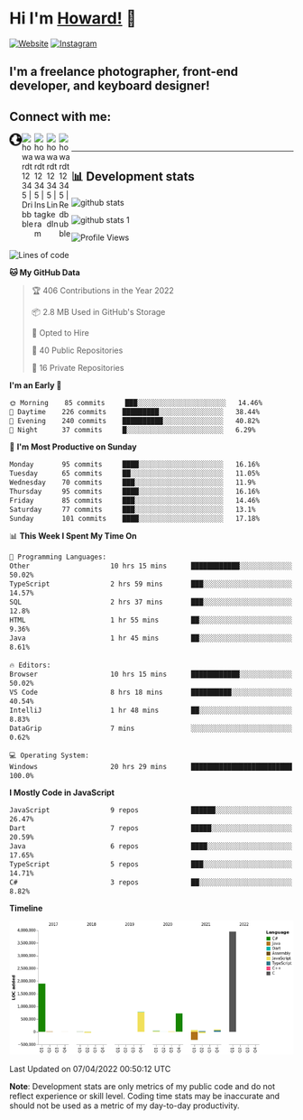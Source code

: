 # Hi I'm [Howard!][website] 👋

[![Website](https://img.shields.io/website?label=howardt12345.com&style=for-the-badge&url=https%3A%2F%2Fhowardt12345.com)](https://howardt12345.com)
[![Instagram](https://img.shields.io/badge/instagram-%23E4405F.svg?&style=for-the-badge&logo=instagram&logoColor=white)](https://instagram.com/howardt12345)

I'm a freelance photographer, front-end developer, and keyboard designer!
---

## Connect with me:

[<img align="left" alt="howardt12345.com" width="22px" src="https://raw.githubusercontent.com/iconic/open-iconic/master/svg/globe.svg" />][website]
[<img align="left" alt="howardt12345 | Dribbble" width="22px" src="https://cdn.jsdelivr.net/npm/simple-icons@v3/icons/dribbble.svg" />][dribbble]
[<img align="left" alt="howardt12345 | Instagram" width="22px" src="https://cdn.jsdelivr.net/npm/simple-icons@v3/icons/instagram.svg" />][instagram]
[<img align="left" alt="howardt12345 | LinkedIn" width="22px" src="https://cdn.jsdelivr.net/npm/simple-icons@v3/icons/linkedin.svg" />][linkedin]
[<img align="left" alt="howardt12345 | Redbubble" width="22px" src="https://cdn.jsdelivr.net/npm/simple-icons@v3/icons/redbubble.svg" />][redbubble]

<br />

---

## 📊 Development stats

![github stats](https://github-readme-stats.vercel.app/api?username=howardt12345&show_icons=true&hide_border=true&theme=dark&hide=contribs,issues)

![github stats 1](https://github-readme-stats.vercel.app/api/top-langs?username=howardt12345&langs_count=8&show_icons=true&hide_border=true&theme=dark&layout=compact)

<!--START_SECTION:waka-->
![Profile Views](http://img.shields.io/badge/Profile%20Views-2-blue)

![Lines of code](https://img.shields.io/badge/From%20Hello%20World%20I%27ve%20Written-7%20Million%20lines%20of%20code-blue)

**🐱 My GitHub Data** 

> 🏆 406 Contributions in the Year 2022
 > 
> 📦 2.8 MB Used in GitHub's Storage 
 > 
> 💼 Opted to Hire
 > 
> 📜 40 Public Repositories 
 > 
> 🔑 16 Private Repositories  
 > 
**I'm an Early 🐤** 

```text
🌞 Morning    85 commits     ███░░░░░░░░░░░░░░░░░░░░░░   14.46% 
🌆 Daytime    226 commits    █████████░░░░░░░░░░░░░░░░   38.44% 
🌃 Evening    240 commits    ██████████░░░░░░░░░░░░░░░   40.82% 
🌙 Night      37 commits     █░░░░░░░░░░░░░░░░░░░░░░░░   6.29%

```
📅 **I'm Most Productive on Sunday** 

```text
Monday       95 commits     ████░░░░░░░░░░░░░░░░░░░░░   16.16% 
Tuesday      65 commits     ██░░░░░░░░░░░░░░░░░░░░░░░   11.05% 
Wednesday    70 commits     ███░░░░░░░░░░░░░░░░░░░░░░   11.9% 
Thursday     95 commits     ████░░░░░░░░░░░░░░░░░░░░░   16.16% 
Friday       85 commits     ███░░░░░░░░░░░░░░░░░░░░░░   14.46% 
Saturday     77 commits     ███░░░░░░░░░░░░░░░░░░░░░░   13.1% 
Sunday       101 commits    ████░░░░░░░░░░░░░░░░░░░░░   17.18%

```


📊 **This Week I Spent My Time On** 

```text
💬 Programming Languages: 
Other                    10 hrs 15 mins      ████████████░░░░░░░░░░░░░   50.02% 
TypeScript               2 hrs 59 mins       ███░░░░░░░░░░░░░░░░░░░░░░   14.57% 
SQL                      2 hrs 37 mins       ███░░░░░░░░░░░░░░░░░░░░░░   12.8% 
HTML                     1 hr 55 mins        ██░░░░░░░░░░░░░░░░░░░░░░░   9.36% 
Java                     1 hr 45 mins        ██░░░░░░░░░░░░░░░░░░░░░░░   8.61%

🔥 Editors: 
Browser                  10 hrs 15 mins      ████████████░░░░░░░░░░░░░   50.02% 
VS Code                  8 hrs 18 mins       ██████████░░░░░░░░░░░░░░░   40.54% 
IntelliJ                 1 hr 48 mins        ██░░░░░░░░░░░░░░░░░░░░░░░   8.83% 
DataGrip                 7 mins              ░░░░░░░░░░░░░░░░░░░░░░░░░   0.62%

💻 Operating System: 
Windows                  20 hrs 29 mins      █████████████████████████   100.0%

```

**I Mostly Code in JavaScript** 

```text
JavaScript               9 repos             ██████░░░░░░░░░░░░░░░░░░░   26.47% 
Dart                     7 repos             █████░░░░░░░░░░░░░░░░░░░░   20.59% 
Java                     6 repos             ████░░░░░░░░░░░░░░░░░░░░░   17.65% 
TypeScript               5 repos             ███░░░░░░░░░░░░░░░░░░░░░░   14.71% 
C#                       3 repos             ██░░░░░░░░░░░░░░░░░░░░░░░   8.82%

```


**Timeline**

![Chart not found](https://raw.githubusercontent.com/howardt12345/howardt12345/master/charts/bar_graph.png) 


 Last Updated on 07/04/2022 00:50:12 UTC
<!--END_SECTION:waka-->

**Note**: Development stats are only metrics of my public code and do not reflect experience or skill level. Coding time stats may be inaccurate and should not be used as a metric of my day-to-day productivity.

[website]: https://howardt12345.com
[dribbble]: https://dribbble.com/howardt12345
[instagram]: https://instagram.com/howardt12345
[linkedin]: https://linkedin.com/in/howardt12345
[redbubble]: https://www.redbubble.com/people/howardt12345/
